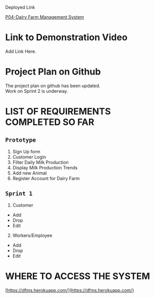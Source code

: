 Deployed Link 

[P04-Dairy Farm Management System](https://dfms.herokuapp.com/)

# Link to Demonstration Video

Add Link Here.

# Project Plan on Github

The project plan on github has been updated.\
Work on Sprint 2 is underway.

# LIST OF REQUIREMENTS COMPLETED SO FAR

## `Prototype`
1. Sign Up form
2. Customer Login
3. Filter Daily Milk Production
4. Display Milk Production Trends
5. Add new Animal
6. Register Account for Dairy Farm

## `Sprint 1`
1. Customer
  - Add
  - Drop
  - Edit
2. Workers/Employee
  - Add
  - Drop
  - Edit

# WHERE TO ACCESS THE SYSTEM

[https://dfms.herokuapp.com/](https://dfms.herokuapp.com/)
